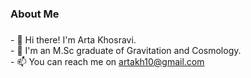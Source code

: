 

<h3 align="left">About Me</h3>

###

<p align="left">
    - 👋 Hi there! I'm Arta Khosravi.<br>
    - 💫 I'm an M.Sc graduate of Gravitation and Cosmology.<br>
<!--     - 🔭 I’m currently working on using ML methods to find the accretion efficiency of SMBHs in AGNs with high redshifts.<br> -->
<!--     - 🌱 I'm learning about ML, MCMC, and DL.<br> -->
    - 📫 You can reach me on <a href="artakh10@gmail.com" target="_blank">artakh10@gmail.com</a> <br>
<!--     - 📄 You can also learn more about me on <a href="artakh10.github.io" target="_blank">artakh10.github.io  </a> -->
</p>
